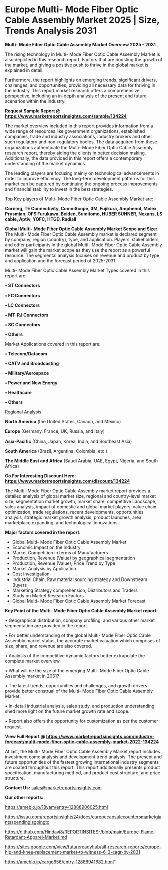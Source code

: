 # Europe Multi- Mode Fiber Optic Cable Assembly Market 2025 | Size, Trends Analysis 2031

<Strong> Multi- Mode Fiber Optic Cable Assembly Market Overview 2025 - 2031</strong>

The rising technology in Multi- Mode Fiber Optic Cable Assembly Market is also depicted in this research report. Factors that are boosting the growth of the market, and giving a positive push to thrive in the global market is explained in detail.

Furthermore, the report highlights on emerging trends, significant drivers, challenges, and opportunities, providing all necessary data for thriving in the industry. This report market research offers a comprehensive perspective, including an in-depth analysis of the present and future scenarios within the industry.

<strong>Request Sample Report @ <a href=https://www.marketreportsinsights.com/sample/134224>https://www.marketreportsinsights.com/sample/134224</a></strong>

The market overview included in this report provides information from a wide range of resources like government organizations, established companies, trade and industry associations, industry brokers and other such regulatory and non-regulatory bodies. The data acquired from these organizations authenticate the Multi- Mode Fiber Optic Cable Assembly research report, thereby aiding the clients in better decision making. Additionally, the data provided in this report offers a contemporary understanding of the market dynamics.

The leading players are focusing mainly on technological advancements in order to improve efficiency. The long-term development patterns for this market can be captured by continuing the ongoing process improvements and financial stability to invest in the best strategies.

Top Key players of Multi- Mode Fiber Optic Cable Assembly Market are:

<strong>Corning, TE Connectivity, CommScope, 3M, Fujikura, Amphenol, Molex, Prysmian, OFS Furukawa, Belden, Sumitomo, HUBER  SUHNER, Nexans, LS cable, Aptiv, YOFC, HTGD, Radiall</strong>

<strong><b>Global Multi- Mode Fiber Optic Cable Assembly Market Scope and Size:</b></strong>
The Multi- Mode Fiber Optic Cable Assembly market is declared segment by company, region (country), type, and application. Players, stakeholders, and other participants in the global Multi- Mode Fiber Optic Cable Assembly market will gain the market scope as they use the report as a powerful resource. The segmental analysis focuses on revenue and product by type and application and the forecast period of 2025-2031.

Multi- Mode Fiber Optic Cable Assembly Market Types covered in this report are:

<strong>• ST Connectors

• FC Connectors

• LC Connectors

• MT-RJ Connectors

• SC Connectors

• Others</strong>

Market Applications covered in this report are:

<strong>• Telecom/Datacom

• CATV and Broadcasting

• Military/Aerospace

• Power and New Energy

• Healthcare

• Others</strong> 

Regional Analysis

<strong>North America</strong> (the United States, Canada, and Mexico)

<strong>Europe</strong> (Germany, France, UK, Russia, and Italy)

<strong>Asia-Pacific</strong> (China, Japan, Korea, India, and Southeast Asia)

<strong>South America</strong> (Brazil, Argentina, Colombia, etc.)

<strong>The Middle East and Africa</strong> (Saudi Arabia, UAE, Egypt, Nigeria, and South Africa)

<strong>Go For Interesting Discount Here: <a href=https://www.marketreportsinsights.com/discount/134224>https://www.marketreportsinsights.com/discount/134224</a></strong>

The Multi- Mode Fiber Optic Cable Assembly market report provides a detailed analysis of global market size, regional and country-level market size, segmentation market growth, market share, competitive Landscape, sales analysis, impact of domestic and global market players, value chain optimization, trade regulations, recent developments, opportunities analysis, strategic market growth analysis, product launches, area marketplace expanding, and technological innovations.

<strong><b>Major factors covered in the report:</b></strong>
<ul>
  <li>Global Multi- Mode Fiber Optic Cable Assembly Market </li>
  <li>Economic Impact on the Industry</li>
  <li>Market Competition in terms of Manufacturers</li>
  <li>Production, Revenue (Value) by geographical segmentation</li>
  <li>Production, Revenue (Value), Price Trend by Type</li>
  <li>Market Analysis by Application</li>
  <li>Cost Investigation</li>
  <li>Industrial Chain, Raw material sourcing strategy and Downstream Buyers</li>
  <li>Marketing Strategy comprehension, Distributors and Traders</li>
  <li>Study on Market Research Factors</li>
  <li>Global Multi- Mode Fiber Optic Cable Assembly Market Forecast</li>
</ul>

<strong><b>Key Point of the Multi- Mode Fiber Optic Cable Assembly Market report:</b></strong>

• Geographical distribution, company profiling, and various other market segmentation are provided in the report.

• For better understanding of the global Multi- Mode Fiber Optic Cable Assembly market status, the accurate market valuation which comprises of size, share, and revenue are also covered.

• Analysis of the competitive dynamic factors better extrapolate the complete market overview

• What will be the size of the emerging Multi- Mode Fiber Optic Cable Assembly market in 2031?

• The latest trends, opportunities and challenges, and growth drivers provide better construal of the Multi- Mode Fiber Optic Cable Assembly Market.

• In-detail industrial analysis, sales study, and production understanding shed more light on the future market growth rate and scope.

• Report also offers the opportunity for customization as per the customer request.

<strong><b>View Full Report @ <a href=https://www.marketreportsinsights.com/industry-forecast/multi-mode-fiber-optic-cable-assembly-market-2022-134224>https://www.marketreportsinsights.com/industry-forecast/multi-mode-fiber-optic-cable-assembly-market-2022-134224</a></b></strong>


At last, the Multi- Mode Fiber Optic Cable Assembly Market report includes investment come analysis and development trend analysis. The present and future opportunities of the fastest growing international industry segments are coated throughout this report. This report additionally presents product specification, manufacturing method, and product cost structure, and price structure.

<strong>Contact Us:</strong>
sales@marketreportsinsights.com

<strong>Our other reports:</strong>

<a href=https://ameblo.jp/18yam/entry-12888906025.html>https://ameblo.jp/18yam/entry-12888906025.html</a>

<a href=https://issuu.com/reportsinsights24/docs/europecapsulecountersmarketgiantsspendingisgoingto>https://issuu.com/reportsinsights24/docs/europecapsulecountersmarketgiantsspendingisgoingto</a>

<a href=https://github.com/Hindavi8/REPORTINSITES-/blob/main/Europe-Flame-Retardant-Apparel-Market.md>https://github.com/Hindavi8/REPORTINSITES-/blob/main/Europe-Flame-Retardant-Apparel-Market.md</a>

<a href=https://sites.google.com/view/futurereadyhub/all-research-reports/europe-hip-and-knee-replacement-market-to-witness-6-3-cagr-by-2031>https://sites.google.com/view/futurereadyhub/all-research-reports/europe-hip-and-knee-replacement-market-to-witness-6-3-cagr-by-2031</a>

<a href=https://ameblo.jp/cargo656/entry-12888941682.html>https://ameblo.jp/cargo656/entry-12888941682.html</a>"
